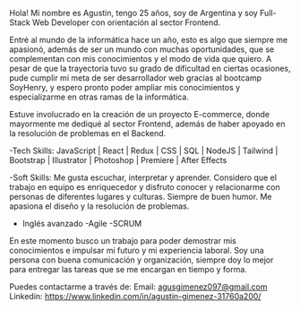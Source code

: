 Hola! Mi nombre es Agustin, tengo 25 años, soy de Argentina y soy Full-Stack Web Developer con orientación al sector Frontend.

Entré al mundo de la informática hace un año, esto es algo que siempre me apasionó, además de ser un mundo con muchas oportunidades, que se complementan con mis conocimientos y el modo de vida que quiero.
 A pesar de que la trayectoria tuvo su grado de dificultad en ciertas ocasiones, pude cumplir mi meta de ser desarrollador web gracias al bootcamp SoyHenry, y espero pronto poder ampliar mis conocimientos y especializarme en otras ramas de la informática.

Estuve involucrado en la creación de un proyecto E-commerce, donde mayormente me dediqué al sector Frontend, además de haber apoyado en la resolución de problemas en el Backend.

-Tech Skills:
JavaScript | React | Redux | CSS | SQL | NodeJS | Tailwind | Bootstrap | Illustrator | Photoshop | Premiere | After Effects

-Soft Skills:
Me gusta escuchar, interpretar y aprender. Considero que el trabajo en equipo es enriquecedor y disfruto conocer y relacionarme con personas de diferentes lugares y culturas. Siempre de buen humor. Me apasiona el diseño y la resolución de problemas.
- Inglés avanzado
-Agile
-SCRUM

En este momento busco un trabajo para poder demostrar mis conocimientos e impulsar mi futuro y mi experiencia laboral. Soy una persona con buena comunicación y organización, siempre doy lo mejor para entregar las tareas que se me encargan en tiempo y forma.


Puedes contactarme a través de:
Email: agusgimenez097@gmail.com
Linkedin: https://www.linkedin.com/in/agustin-gimenez-31760a200/

